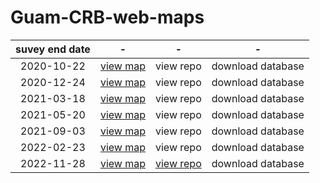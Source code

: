 # Guam-CRB-web-maps

suvey end date | - | - | -
:---: | :---: | :---: | :---:
2020-10-22 | [view map](https://aubreymoore.github.io/new-crb-damage-map) | view repo | download database
2020-12-24 | [view map](https://aubreymoore.github.io/Guam-CRB-damage-map-2020-12/webmap/v1) | view repo | download database
2021-03-18 | [view map](https://aubreymoore.github.io/Guam-CRB-Damage-Map-2021-03) | view repo | download database
2021-05-20 | [view map](https://aubreymoore.github.io/Guam-CRB-Damage-Map-2021-05/webmap) | view repo | download database
2021-09-03 | [view map](https://aubreymoore.github.io/Guam-CRB-Damage-Map-20021-09/webmap) | view repo | download database
2022-02-23 | [view map](https://aubreymoore.github.io/Guam-CRB-Damage-Map-2022-02/webmap/#11/13.4483/144.7860) | view repo | download database
2022-11-28 | [view map](https://aubreymoore.github.io/aubreymoore-Guam-CRB-Damage-Map-2022-11/webmap/#11/13.4483/144.7860) | [view repo](https://github.com/aubreymoore/Guam-CRB-Damage-Map-2022-11/blob/main/README.md) | download database
